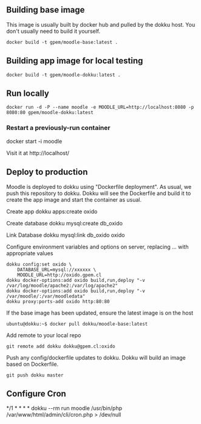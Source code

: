 ## Building base image

This image is usually built by docker hub and pulled by the dokku host. You don't usually need to build it yourself.

```shell
docker build -t gpem/moodle-base:latest .
```

## Building app image for local testing

```shell
docker build -t gpem/moodle-dokku:latest .
```

## Run locally

```shell
docker run -d -P --name moodle -e MOODLE_URL=http://localhost:8080 -p 8080:80 gpem/moodle-dokku:latest
```

### Restart a previously-run container

docker start -i moodle

Visit it at http://localhost/

## Deploy to production

Moodle is deployed to dokku using "Dockerfile deployment". As usual, we push this repository to dokku. Dokku will see the Dockerfile and build it to create the app image and start the container as usual.

Create app
 	dokku apps:create oxido

Create database
	dokku mysql:create db_oxido

Link Database
	dokku mysql:link db_oxido oxido

Configure environment variables and options on server, replacing ... with appropriate values
```
dokku config:set oxido \
    DATABASE_URL=mysql://xxxxxx \
    MOODLE_URL=http://oxido.gpem.cl
dokku docker-options:add oxido build,run,deploy "-v /var/log/moodle/apache2:/var/log/apache2"
dokku docker-options:add oxido build,run,deploy "-v /var/moodle/:/var/moodledata"
dokku proxy:ports-add oxido http:80:80
```

If the base image has been updated, ensure the latest image is on the host

    ubuntu@dokku:~$ docker pull dokku/moodle-base:latest

Add remote to your local repo

    git remote add dokku dokku@gpem.cl:oxido

Push any config/dockerfile updates to dokku. Dokku will build an image based on Dockerfile.
    
    git push dokku master

## Configure Cron

*/1 * * * * dokku --rm run  moodle /usr/bin/php /var/www/html/admin/cli/cron.php > /dev/null